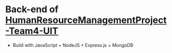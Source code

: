 # Back-end of [HumanResourceManagementProject-Team4-UIT](https://github.com/KhoiMaiDinh/HRManagement_FE)
- Build with JavaScript + NodeJS + Express.js + MongoDB

